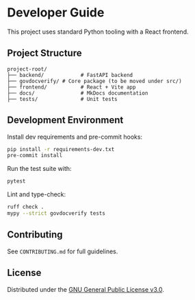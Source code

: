 # Developer Guide

This project uses standard Python tooling with a React frontend.

## Project Structure
```
project-root/
├── backend/            # FastAPI backend
├── govdocverify/ # Core package (to be moved under src/)
├── frontend/           # React + Vite app
├── docs/               # MkDocs documentation
├── tests/              # Unit tests
```

## Development Environment
Install dev requirements and pre-commit hooks:
```bash
pip install -r requirements-dev.txt
pre-commit install
```
Run the test suite with:
```bash
pytest
```
Lint and type-check:
```bash
ruff check .
mypy --strict govdocverify tests
```

## Contributing
See `CONTRIBUTING.md` for full guidelines.

## License

Distributed under the [GNU General Public License v3.0](../LICENSE).
